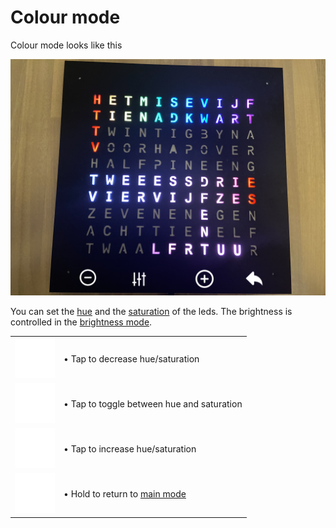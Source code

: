 # Colour mode

Colour mode looks like this

![](images/colour_mode.png)

You can set the [hue](https://en.wikipedia.org/wiki/Hue) and the [saturation](https://en.wikipedia.org/wiki/HSL_and_HSV) of the leds.
The brightness is controlled in the [brightness mode](brightness.md).

| | |
| -- | -- |
| <img src="images/minus.svg" width="64"> | &bull; Tap to decrease hue/saturation |
| <img src="images/switch.svg" width="64"> | &bull; Tap to toggle between hue and saturation |
| <img src="images/plus.svg" width="64"> | &bull; Tap to increase hue/saturation |
| <img src="images/back.svg" width="64"> | &bull; Hold to return to [main mode](main.md) |
